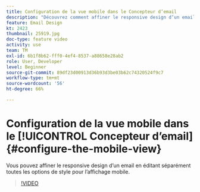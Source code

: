 ```yaml
---
title: Configuration de la vue mobile dans le Concepteur d’email
description: "Découvrez comment affiner le responsive design d’un email en modifiant séparément toutes les options de style pour l’affichage mobile."
feature: Email Design
kt: 2423
thumbnail: 25919.jpg
doc-type: feature video
activity: use
team: TM
exl-id: 6b1f8b62-fff0-4ef4-8537-a88658e28ab2
role: User, Developer
level: Beginner
source-git-commit: 89df23d00913d36b93d3be03b62c74320524f9c7
workflow-type: tm+mt
source-wordcount: '56'
ht-degree: 66%

---
```


# Configuration de la vue mobile dans le [!UICONTROL Concepteur d’email] {#configure-the-mobile-view}

Vous pouvez affiner le responsive design d’un email en éditant séparément toutes les options de style pour l’affichage mobile.

>[!VIDEO](https://video.tv.adobe.com/v/25919?quality=12&learn=on)
